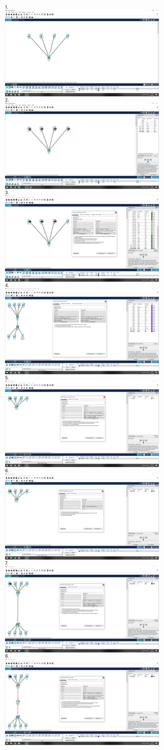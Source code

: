 1.![](images/1.png)
2.![](images/2.png)
3.![](images/3.png)
4.![](images/4.png)
5.![](images/5.png)
6.![](images/6.png)
7.![](images/7.png)
8.![](images/8.png)